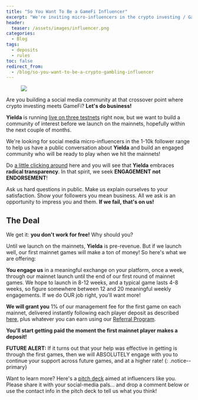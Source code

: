 ```yaml
---
title: "So You Want To Be a GameFi Influencer"
excerpt: "We're inviting micro-influencers in the crypto investing / GameFi crossover space to help us build our user community!"
header:
  teaser: /assets/images/influencer.png
categories:
  - Blog
tags:
  - deposits
  - rules
toc: false
redirect_from:
  - /blog/so-you-want-to-be-a-crypto-gambling-influencer
---
```


<figure class="align-left" style="margin-top: 10px; margin-bottom: 10px; width: 150px;">
    <img src="{{ site.url }}{{ site.baseurl }}/assets/images/influencer.png">
</figure>

Are you building a social media community at that crossover point where crypto investing meets GameFi? **Let's do business!**

**Yielda** is running [live on three testnets](https://preview.yielda.io) right now, but we want to build a community of interest before we launch on the mainnets, hopefully within the next couple of months.

We're looking for social media micro-influencers in the 1-10k follower range to help us have a public conversation about **Yielda** and build an engaged community who will be ready to play when we hit the mainnets!

Do [a little clicking around](/blog/what-is-yielda) here and you will see that **Yielda** embraces **radical transparency**. In that spirit, we seek **ENGAGEMENT not ENDORSEMENT**!

Ask us hard questions in public. Make us explain ourselves to your satisfaction. Show your followers you mean business. All we ask is an opportunity to impress you and them. **If we fail, that's on us!**

## The Deal

We get it: **you don't work for free!** Why should you?

Until we launch on the mainnets, **Yielda** is pre-revenue. But if we launch well, our first mainnet games will make a ton of money! So here's what we are offering:

**You engage us** in a meaningful exchange on your platform, once a week, through our mainnet launch until the end of our first round of mainnet games. We hope to launch in 8-12 weeks, and a typical game lasts 4-8 weeks, so figure somewhere between 12 and 20 meaningful weekly engagements. If we do OUR job right, you'll want more!

**We will grant you** 1% of our management fee for the first game on each mainnet, delivered instantly following each player deposit as described [here](/blog/making-money/#operating-the-game), plus whatever you can earn using our [Referral Program](/blog/referrals). 

**You'll start getting paid the moment the first mainnet player makes a deposit!**

**FUTURE ALERT:** If it turns out that your help was effective in getting is through the first games, then we will ABSOLUTELY engage with you to continue your support across future games, and at a higher rate!
{: .notice--primary}

Want to learn more? Here's a [pitch deck](/influencer-pitch) aimed at influencers like you. Please share it with your social-media pals... and drop a comment below or use the contact info in the pitch deck to tell us what you think!